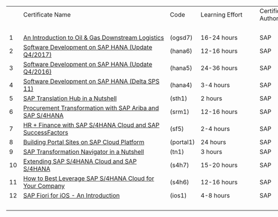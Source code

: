 <html>
 <body>
<table style="width: 1100px;" cellspacing="0" cellpadding="0">
<tbody>
<tr>
<td dir="ltr" style="width: 20px;">&nbsp;</td>
<td dir="ltr" style="width: 500px;">Certificate Name</td>
<td dir="ltr" style="width: 20px;">Code</td>
<td dir="ltr" style="width: 200px;">
<div>Learning Effort</div>
</td>
<td dir="ltr" style="width: 200px;">
<div>Certification Authority</div>
</td>
<td dir="ltr" style="width: 10px;">Score</td>
<td dir="ltr" style="width: 200px;">
<div>Valid from</div>
</td>
</tr>
<tr>
<td style="width: 23px;">&nbsp;</td>
<td style="width: 573px;">&nbsp;</td>
<td style="width: 26px;">&nbsp;</td>
<td style="width: 137px;">&nbsp;</td>
<td style="width: 181px;">&nbsp;</td>
<td style="width: 10px;">&nbsp;</td>
<td style="width: 239px;">&nbsp;</td>
</tr>
<tr>
<td dir="ltr" style="width: 23px;">1</td>
<td dir="ltr" style="width: 573px;"><a href="https://open.sap.com/" rel="nofollow">An Introduction to Oil & Gas Downstream Logistics</a></td>
<td dir="ltr" style="width: 26px;">(ogsd7)</td>
<td dir="ltr" style="width: 137px;">16-24 hours</td>
<td dir="ltr" style="width: 181px;">SAP</td>
<td dir="ltr" style="width: 10px;">__._%</td>
<td dir="ltr" style="width: 239px;">2_-09-18</td>
</tr>
<tr>
<td dir="ltr" style="width: 23px;">2</td>
<td dir="ltr" style="width: 573px;"><a href="https://open.sap.com/verify/xuzad-bofif-sopus-rocag-fusam" rel="nofollow">Software Development on SAP HANA (Update Q4/2017)</a></td>
<td dir="ltr" style="width: 26px;">(hana6)</td>
<td dir="ltr" style="width: 137px;">12-16 hours</td>
<td dir="ltr" style="width: 181px;">SAP</td>
<td dir="ltr" style="width: 10px;">85.3%</td>
<td dir="ltr" style="width: 239px;">23-05-18</td>
</tr>
<tr>
<td dir="ltr" style="width: 23px;">3</td>
<td dir="ltr" style="width: 573px;"><a href="https://open.sap.com/verify/xofiz-sysug-bugaf-heper-gohab" rel="nofollow">Software Development on SAP HANA (Update Q4/2016)</a></td>
<td dir="ltr" style="width: 26px;">(hana5)</td>
<td dir="ltr" style="width: 137px;">24-36 hours</td>
<td dir="ltr" style="width: 181px;">SAP</td>
<td dir="ltr" style="width: 10px;">72.2%</td>
<td dir="ltr" style="width: 239px;">16-05-18</td>
</tr>
<tr>
<td dir="ltr" style="width: 23px;">4</td>
<td dir="ltr" style="width: 573px;"><a href="https://open.sap.com/verify/xitav-sugil-fukog-nycyp-cuneh" rel="nofollow">Software Development on SAP HANA (Delta SPS 11)</a></td>
<td dir="ltr" style="width: 26px;">(hana4)</td>
<td dir="ltr" style="width: 137px;">3-4 hours</td>
<td dir="ltr" style="width: 181px;">SAP</td>
<td dir="ltr" style="width: 10px;">77.7%</td>
<td dir="ltr" style="width: 239px;">08-05-18</td>
</tr>
<tr>
<td dir="ltr" style="width: 23px;">5</td>
<td dir="ltr" style="width: 573px;"><a href="https://open.sap.com/verify/xokis-botyk-pivut-fonid-kakeg" rel="nofollow">SAP Translation Hub in a Nutshell</a></td>
<td dir="ltr" style="width: 26px;">(sth1)</td>
<td dir="ltr" style="width: 137px;">2 hours</td>
<td dir="ltr" style="width: 181px;">SAP</td>
<td dir="ltr" style="width: 10px;">100.0%</td>
<td dir="ltr" style="width: 239px;">25-01-18</td>
</tr>
<tr>
<td dir="ltr" style="width: 23px;">6</td>
<td dir="ltr" style="width: 573px;">
<div><a href="https://open.sap.com/files/8ef31fc0-a065-409a-aa8b-218d4399c4cf" rel="nofollow">Procurement Transformation with SAP Ariba and SAP S/4HANA</a></div>
</td>
<td dir="ltr" style="width: 26px;">(srm1)</td>
<td dir="ltr" style="width: 137px;">12-16 hours</td>
<td dir="ltr" style="width: 181px;">SAP</td>
<td dir="ltr" style="width: 10px;">93.9%</td>
<td dir="ltr" style="width: 239px;">13-01-18</td>
</tr>
<tr>
<td dir="ltr" style="width: 23px;">7</td>
<td dir="ltr" style="width: 573px;">
<div><a href="https://open.sap.com/files/69cc78be-5568-4153-b8ac-9d34b1b030bd" rel="nofollow">HR + Finance with SAP S/4HANA Cloud and SAP SuccessFactors</a></div>
</td>
<td dir="ltr" style="width: 26px;">(sf5)</td>
<td dir="ltr" style="width: 137px;">2-4 hours</td>
<td dir="ltr" style="width: 181px;">SAP</td>
<td dir="ltr" style="width: 10px;">100.0%</td>
<td dir="ltr" style="width: 239px;">12-01-18</td>
</tr>
<tr>
<td dir="ltr" style="width: 23px;">8</td>
<td dir="ltr" style="width: 573px;"><a href="https://open.sap.com/files/7d0668e8-19f0-4155-b743-cfea41c47267" rel="nofollow">Building Portal Sites on SAP Cloud Platform</a></td>
<td dir="ltr" style="width: 26px;">
<div>(portal1)</div>
</td>
<td dir="ltr" style="width: 137px;">24 hours</td>
<td dir="ltr" style="width: 181px;">SAP</td>
<td dir="ltr" style="width: 10px;">72.0%</td>
<td dir="ltr" style="width: 239px;">01-01-18</td>
</tr>
<tr>
<td dir="ltr" style="width: 23px;">9</td>
<td dir="ltr" style="width: 573px;"><a href="https://open.sap.com/courses/tn1" rel="nofollow">SAP Transformation Navigator in a Nutshell</a></td>
<td dir="ltr" style="width: 26px;">(tn1)</td>
<td dir="ltr" style="width: 137px;">3 hours</td>
<td dir="ltr" style="width: 181px;">SAP</td>
<td dir="ltr" style="width: 10px;">84.3%</td>
<td dir="ltr" style="width: 239px;">26-12-17</td>
</tr>
<tr>
<td dir="ltr" style="width: 23px;">10</td>
<td dir="ltr" style="width: 573px;"><a href="https://open.sap.com/verify/ximad-pagak-nobar-pykop-biroc" rel="nofollow">Extending SAP S/4HANA Cloud and SAP S/4HANA</a></td>
<td dir="ltr" style="width: 26px;">(s4h7)</td>
<td dir="ltr" style="width: 137px;">15-20 hours</td>
<td dir="ltr" style="width: 181px;">SAP</td>
<td dir="ltr" style="width: 10px;">81.2%</td>
<td dir="ltr" style="width: 239px;">23-12-17</td>
</tr>
<tr>
<td dir="ltr" style="width: 23px;">11</td>
<td dir="ltr" style="width: 573px;">
<div><a href="https://open.sap.com/verify/xerat-nunek-periz-puden-cuhet" rel="nofollow">How to Best Leverage SAP S/4HANA Cloud for Your Company</a></div>
</td>
<td dir="ltr" style="width: 26px;">(s4h6)</td>
<td dir="ltr" style="width: 137px;">12-16 hours</td>
<td dir="ltr" style="width: 181px;">SAP</td>
<td dir="ltr" style="width: 10px;">86.1%</td>
<td dir="ltr" style="width: 239px;">10-12-17</td>
</tr>
<tr>
<td dir="ltr" style="width: 23px;">12</td>
<td dir="ltr" style="width: 573px;"><a href="https://open.sap.com/verify/xegib-rabam-tuveg-virez-bycod" rel="nofollow">SAP Fiori for iOS - An Introduction</a></td>
<td dir="ltr" style="width: 26px;">(ios1)</td>
<td dir="ltr" style="width: 137px;">4-8 hours</td>
<td dir="ltr" style="width: 181px;">SAP</td>
<td dir="ltr" style="width: 10px;">92.9%</td>
<td dir="ltr" style="width: 239px;">26-03-17</td>
</tr>
<tr>
<td style="width: 23px;">&nbsp;</td>
<td style="width: 573px;">&nbsp;</td>
<td style="width: 26px;">&nbsp;</td>
<td style="width: 137px;">&nbsp;</td>
<td style="width: 181px;">&nbsp;</td>
<td style="width: 10px;">&nbsp;</td>
<td style="width: 239px;">&nbsp;</td>
</tr>
</tbody>
</table>
  </body>
</html>
